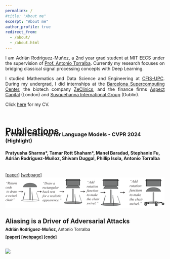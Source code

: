 ```yaml
---
permalink: /
#title: "About me"
excerpt: "About me"
author_profile: true
redirect_from: 
  - /about/
  - /about.html
---
```


<div class="intro">
<p align="justify">
I am Adrián Rodríguez-Muñoz, a 2nd year grad student at MIT EECS under the supervision of 
<a href="http://web.mit.edu/torralba/www/">Prof. Antonio Torralba</a>. Currently my research focuses on bridging classical signal processing concepts with Deep Learning.
</p>

<p align="justify">
I studied Mathematics and Data Science and Engineering at <a href="https://cfis.upc.edu/en">CFIS-UPC</a>. During my undergrad, I did internships at the <a href="https://www.bsc.es">Barcelona Supercomputing Center</a>, the biotech company <a href="https://www.zeclinics.com">ZeClinics</a>, and the finance firms <a href="https://www.aspectcapital.com">Aspect Capital</a> (London) and <a href="https://sig.com">Susquehanna International Group</a> (Dublin).
</p>

<p align="justify">
Click <a href="./files/cv.pdf">here</a> for my CV.
</p>
</div>

<div><h1 style="position: relative; top: 20px;"> Publications</h1></div>
<div id="publications"  style="position: relative; top: -20px;">
    <article>
        <div class="pub_text">
            <h3 class="papertitle">A Vision Check-up for Language Models - CVPR 2024 (Highlight)</h3>
            <h4 class="authors">
                Pratyusha Sharma*, Tamar Rott Shaham*, Manel Baradad,
                Stephanie Fu, <b>Adrián Rodríguez-Muñoz</b>, Shivam Duggal, Phillip Isola, Antonio Torralba
            </h4>
            <br /> <font size="-1">[<a href="https://arxiv.org/abs/2401.01862">paper</a>] [<a href="https://vision-checkup.csail.mit.edu">webpage</a>] <br />
        </div>
        <a classa="pub_image">
            <img src="_pages/vision_checkup/vision_checkup_row.png">
        </a>
    </article>
    <article>
        <div class="pub_text">
            <h2>Aliasing is a Driver of Adversarial Attacks <br /> <font size="-1"><b>Adrián Rodríguez-Muñoz</b>, <span style="font-weight:normal">Antonio Torralba</span></font> <br /> <font size="-1">[<a href="https://arxiv.org/abs/2212.11760">paper</a>] [<a href="_pages/aliasing_is_a_driver">webpage</a>] [<a href="https://github.com/adriarm/aliasing_is_a_driver">code</a>] <br /> <br /> <a classa="pub_image"><img src="_pages/aliasing_is_a_driver/files/toy_example_2.svg"></a></font>
            </h2>
        </div>       
    </article>
</div>
